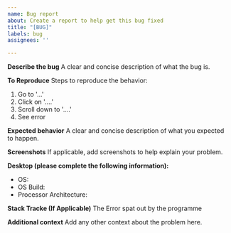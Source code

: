 ```yaml
---
name: Bug report
about: Create a report to help get this bug fixed
title: "[BUG]"
labels: bug
assignees: ''

---
```


**Describe the bug**
A clear and concise description of what the bug is.

**To Reproduce**
Steps to reproduce the behavior:
1. Go to '...'
2. Click on '....'
3. Scroll down to '....'
4. See error

**Expected behavior**
A clear and concise description of what you expected to happen.

**Screenshots**
If applicable, add screenshots to help explain your problem.

**Desktop (please complete the following information):**
- OS:
- OS Build:
- Processor Architecture:

**Stack Tracke (If Applicable)**
The Error spat out by the programme 

**Additional context**
Add any other context about the problem here.
